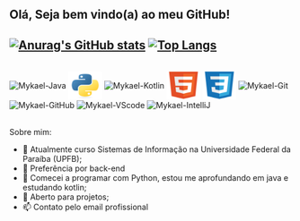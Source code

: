 ## Olá, Seja bem vindo(a) ao meu GitHub!


  [![Anurag's GitHub stats](https://github-readme-stats.vercel.app/api?username=mykaelbruno&show_icons=true&theme=tokyonight&locale=pt-br)](https://github.com/anuraghazra/github-readme-stats)
  [![Top Langs](https://github-readme-stats.vercel.app/api/top-langs/?username=mykaelbruno&show_icons=true&theme=tokyonight&locale=pt-br&layout=compact)](https://github.com/anuraghazra/github-readme-stats)
-------------------------------
<div style="display: inline_block"><br>
  <!--devicons para baixar os ícones-->
  <img align="center" alt="Mykael-Java" height="50" width="60"  src="https://cdn.jsdelivr.net/gh/devicons/devicon@latest/icons/java/java-original-wordmark.svg" />
  <img align="center" alt="Mykael-Python" height="50" width="60" src="https://raw.githubusercontent.com/devicons/devicon/master/icons/python/python-original.svg">
  <img align="center" alt="Mykael-Kotlin" height="50" width="60" src="https://cdn.jsdelivr.net/gh/devicons/devicon@latest/icons/kotlin/kotlin-original.svg" />
  <img align="center" alt="Mykael-HTML" height="50" width="60" src="https://raw.githubusercontent.com/devicons/devicon/master/icons/html5/html5-original.svg">
  <img align="center" alt="Mykael-CSS" height="50" width="60" src="https://raw.githubusercontent.com/devicons/devicon/master/icons/css3/css3-original.svg">
  <img align="center" alt="Mykael-Git" height="50" width="60" src="https://cdn.jsdelivr.net/gh/devicons/devicon@latest/icons/git/git-original.svg" />
  <img align="center" alt="Mykael-GitHub" height="50" width="60" src="https://cdn.jsdelivr.net/gh/devicons/devicon@latest/icons/github/github-original.svg" />
  <img align="center" alt="Mykael-VScode" height="50" width="60" src="https://cdn.jsdelivr.net/gh/devicons/devicon@latest/icons/vscode/vscode-original.svg" />
  <img align="center" alt="Mykael-IntelliJ" height="50" width="60" src="https://cdn.jsdelivr.net/gh/devicons/devicon@latest/icons/intellij/intellij-original.svg" />
</div>
<br>
<!--
**mykaelbruno/mykaelbruno** is a ✨ _special_ ✨ repository because its `README.md` (this file) appears on your GitHub profile.
-->

Sobre mim:
- 🔭 Atualmente curso Sistemas de Informação na Universidade Federal da Paraíba (UPFB);
- 🔎 Preferência por back-end
- 🌱 Comecei a programar com Python, estou me aprofundando em java e estudando kotlin;
- 💬 Aberto para projetos;
- 📫 Contato pelo email profissional <br>

